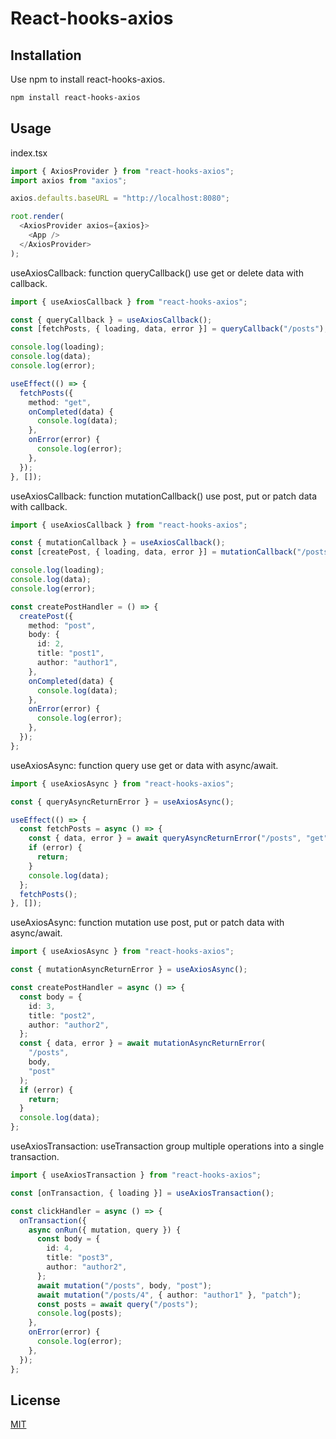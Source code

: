 # React-hooks-axios

## Installation

Use npm to install react-hooks-axios.

```bash
npm install react-hooks-axios
```

## Usage

index.tsx

```typescript
import { AxiosProvider } from "react-hooks-axios";
import axios from "axios";

axios.defaults.baseURL = "http://localhost:8080";

root.render(
  <AxiosProvider axios={axios}>
    <App />
  </AxiosProvider>
);
```

useAxiosCallback: function queryCallback() use get or delete data with callback.

```typescript
import { useAxiosCallback } from "react-hooks-axios";

const { queryCallback } = useAxiosCallback();
const [fetchPosts, { loading, data, error }] = queryCallback("/posts");

console.log(loading);
console.log(data);
console.log(error);

useEffect(() => {
  fetchPosts({
    method: "get",
    onCompleted(data) {
      console.log(data);
    },
    onError(error) {
      console.log(error);
    },
  });
}, []);
```

useAxiosCallback: function mutationCallback() use post, put or patch data with callback.

```typescript
import { useAxiosCallback } from "react-hooks-axios";

const { mutationCallback } = useAxiosCallback();
const [createPost, { loading, data, error }] = mutationCallback("/posts");

console.log(loading);
console.log(data);
console.log(error);

const createPostHandler = () => {
  createPost({
    method: "post",
    body: {
      id: 2,
      title: "post1",
      author: "author1",
    },
    onCompleted(data) {
      console.log(data);
    },
    onError(error) {
      console.log(error);
    },
  });
};
```

useAxiosAsync: function query use get or data with async/await.

```typescript
import { useAxiosAsync } from "react-hooks-axios";

const { queryAsyncReturnError } = useAxiosAsync();

useEffect(() => {
  const fetchPosts = async () => {
    const { data, error } = await queryAsyncReturnError("/posts", "get");
    if (error) {
      return;
    }
    console.log(data);
  };
  fetchPosts();
}, []);
```

useAxiosAsync: function mutation use post, put or patch data with async/await.

```typescript
import { useAxiosAsync } from "react-hooks-axios";

const { mutationAsyncReturnError } = useAxiosAsync();

const createPostHandler = async () => {
  const body = {
    id: 3,
    title: "post2",
    author: "author2",
  };
  const { data, error } = await mutationAsyncReturnError(
    "/posts",
    body,
    "post"
  );
  if (error) {
    return;
  }
  console.log(data);
};
```

useAxiosTransaction: useTransaction group multiple operations into a single transaction.

```typescript
import { useAxiosTransaction } from "react-hooks-axios";

const [onTransaction, { loading }] = useAxiosTransaction();

const clickHandler = async () => {
  onTransaction({
    async onRun({ mutation, query }) {
      const body = {
        id: 4,
        title: "post3",
        author: "author2",
      };
      await mutation("/posts", body, "post");
      await mutation("/posts/4", { author: "author1" }, "patch");
      const posts = await query("/posts");
      console.log(posts);
    },
    onError(error) {
      console.log(error);
    },
  });
};
```

## License

[MIT](https://choosealicense.com/licenses/mit/)
